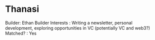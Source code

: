 # Thanasi

Builder: Ethan
Builder Interests : Writing a newsletter, personal development, exploring opportunities in VC (potentially VC and web3?)
Matched? : Yes